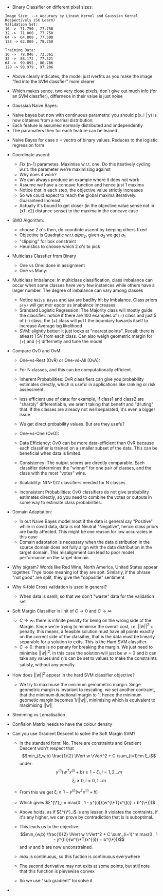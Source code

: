 * Binary Classifier on different pixel sizes:
```
Image Size: --> Accuracy by Lineat Kernel and Gaussian Kernel Respectively (SK Learn)
Validation Set:
16 ->  71.750 , 77.750
32 ->  71.000 , 77.750
64 ->  64.000 , 77.500
128 -> 62.000 , 78.250

Training Data:
16 ->  78.046 , 73.361
32 ->  88.172 , 77.521 
64 ->  99.895 , 86.786  
128 -> 99.979 , 97.206 
```

* Above clearly indicates, the model just iverfits as you make the image "fed into the SVM classfier" more clearer
* Which makes sence, two very close pixels, don't give out much info (for an SVM classfier), differnece in their value is just noise

* Gaussiaa Naive Bayes:
- Naive bayes but now with continuous parametrs: you should p(x_i | y) is now obtaines from a normal distribution.
- Each feature is assumed normally distributed and imdependently
- The paramaters then for each feature can be leaned

* Naive Bayes for case x = vectro of binary values. Reduces to the logistic regression form
* Coordinate ascent:
  - Fix (n-1) parametes. Maximise w.r.t. one. Do this iteatively cycling w.r.t. the parameter we're maximising against
  - Why does it work?
  - We can always produce an example where it does not work
  - Assume we have a concave function and hence just 1 maxima
  - Notice thst in each step, the objective value strictly increases
  - So we could expect to reach the global maxima iteratively. Guaranteed Increast
  - Actually it's bound to get closer (in the objective value sense not in (x1 ,x2) distance sense) to the maxima in the concave case

* SMO Algorithm:
  - choose 2 $\alpha$'s then, do coordinte ascent by keeping others fixed
  - Objective is Quadratic w.r.t $alpa_2$, given $\alpha_2$ we get $\alpha_1$ 
  - "clipping" for box constraint
  - Heuristics to choose which 2 $\alpha$'s to pick 
* Multiclass Classfier from Binary
  - One vs One: done in assignment
  - One vs Many:

* Multiclass Imbalance: In multiclass classification, class imbalance can occur when some classes have very few instances while others have a larger number. The degree of imbalance can vary among classes
  - Notice `Naive Bayes` and `GDA` are badlhy hit by Imbalance. Class priors `p(y)` will get mor epoor as imabalnce imcreases
  - Srandard Logistic Regression: The Majority class will mostly guide the classifier. notice if there are 100 examples of (+) class and     just 5 of (-) class, the (+) class will `pull` the boundary towards itself to increase Average log likelihood
  - SVM: slightly better: it just looks at "nearest points". Recall: there is atleast 1 SV from each class. Can also weigh geometric margin for (+) and (-) differnetly and tune the model
  
* Compare OvO and OvM
  - One-vs-Rest (OvR) or One-vs-All (OvA):
  - For N classes, and this can be computationally efficient.
  - Inherent Probabilities: OvR classifiers can give you probability estimates directly, which is useful in applications like ranking or     risk assessment.
  - less efficient use of data: for example, if class1 and class2 are "sharply" differentiable, we aren't taking that
    benefit and "diluting" that. If the classes are already not well separated, it's even a bigger issue
  - We get direct probability values. But are they usefu?

  - One-vs-One (OvO):
  - Data Efficiency: OvO can be more data-efficient than OvR because each classifier is trained on a smaller subset of the data. This can be beneficial when data is limited.
  - Consistency: The output scores are directly comparable. Each classifier determines the "winner" for one pair of classes, and the class with the most "votes" wins.
  - Scalability: N(N-1)/2 classifiers needed for N classes
  - Inconsistent Probabilities: OvO classifiers do not give probability estimates directly, so you need to combine the votes or outputs in some way to estimate class probabilities.
 
* Domain Adaptation:
  - In out Naive Bayes model most if the data is general say "Positive" while in covid data, data is not Neutral "Negative", hence class priors are badly affected. This might be one reason for low accuracies in this case
  - Domain adaptation is necessary when the data distribution in the source domain does not fully align with the data distribution in the target domain. This misalignment can lead to poor model performance on the target domain.
* Why bigram? Words like Red Wine, North America, United States appear together. Thye loose meaning iof they are spit. Simlarly, if the phrase "not good" are split, they give the "oppositie" sentiment

* Why K-fold Cross validation is used in general?
  - When data is samll, so that we don't "waste" data for the validation set
* Soft Margin Classifier in linit of $C \to 0$ and $C \to \infty$
  - $C \to \infty$: there is infinite penalty for being on the wrong side of the Margin. Since we're trying to minimise the overall          cost, i.e. $||w||^2$ + penalty, this means, a feasible solution
    must have all points exactly on the correct side of the classifier, that is the data must be linearly separable
    for a solution to exits. This is the Hard SVM classifier.
  - $C \to 0$: there is no penaty for breaking the margin. We just need to minimise $||w||^2$. In this case the solution
    will just be $w = 0$ and $b$ can take any values and $\epsilon_i$'s can be set to values to make the constraints satisfy, without any penalty. 

* How does $||w||^2$ appear in the hard SVM classifier objective?
  - We try to maximuse the minimum gemometric margin. Singe geometric margin is invariant to rescaling, we set another contraint,
    that the minimum dunctional margin to 1, hence the minimum geometic margin becomes $1/||w||$, minimising which is equivalent to
    maximising ||w||
* Stemming vs Lematisation
* Confision Matrix needs to have the colour density 
* Can you use Gradient Descent to solve the Soft Margin SVM?
  - In the standard form: No. There are constraints and Gradient Descent won't respect that
    $$min_{ξ,w,b} \frac{1}{2}  \lVert w \rVert^2 + C \sum_{i=1}^m ξ_i$$
    under:
    $$y^{(i)}(w^Tx^{(i)} + b) \geq 1 - ξ_i , i = 1 , 2 ...m$$
    $$ξ_i \geq 0, i = 0 , 1...m$$
  - From this we get  $ξ_i \geq  1 - y^{(i)}(w^Tx^{(i)} + b)$
  - Which gives $ξ^{\*}_i =  max(0 , 1 - y^{(i)}(w^{\*T}x^{(i)} + b^{\*}))$
  - Above holds, as if $ξ^{\*}_i$ is any lesser, it violates the contraints, if it's
    any higher, we can prove by contradiction that is is suboptimal.
  
  - This leads us to the objective:
    $$min_{w,b} \frac{1}{2}  \lVert w \rVert^2 + C \sum_{i=1}^m max(0 , 1 - y^{(i)}(w^{\*T}x^{(i)} + b^{\*}))$$
    and $w$ and $b$ are now unconstrained.
  - $max$ is continuous, so this fuction is continuous everywhere
  - The second derivative may not exits at some points, but still note that this function is pievewise convex
  - So we use "sub gradient" toi solve it
* 
    


  
